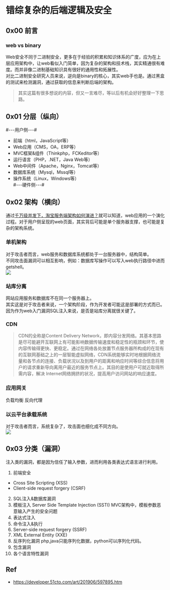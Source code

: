 # 错综复杂的后端逻辑及安全

## 0x00 前言
### web vs binary
Web安全不同于二进制安全，更多在于经验的积累和知识体系的广度，应为在上层应用架构中，让web看似入门简单，因为复杂的架构和技术栈，其实精通很有难度。而并非像二进制基础知识具有很好的通用性和拓展性。    
对比二进制安全研究人员来说，逆向是binary的核心，其实web手也是。通过黑盒的测试来检测漏洞，通过获取的信息来判断后端的架构。

>其实这篇有很多想说的内容，但又一言难尽，等以后有机会好好整理一下思路。         

## 0x01 分层（纵向）

#---用户侧---#
- 前端（html，JavaScript等）
- Web应用（CMS，OA，ERP等）
- MVC框架&组件（Thinkphp，FCKeditor等）
- 运行语言（PHP，.NET，Java Web等）
- Web中间件（Apache，Nginx，Tomcat等）
- 数据库系统（Mysql，Mssql等）
- 操作系统（Linux，Windows等）    
#---硬件侧---#

## 0x02 架构（横向）
通过[千万级并发下，淘宝服务端架构如何演进？](https://developer.51cto.com/art/201906/597895.htm)就可以知道，web应用的一个演化过程。对于用户侧呈现的web页面，其实背后可能是单个服务器支撑，也可能是复杂的架构系统。


### 单机架构
对于攻击者而言，web服务和数据库系统都处于一台服务器中，结构简单。    
不同攻击面漏洞可以相互影响，例如：数据库写操作可以写入web执行路径中进而getshell。     
![](https://s2.51cto.com/oss/201906/14/a02337d35e38630cb4e0c44b88e8b983.jpg-wh_651x-s_3331278464.jpg)

### 站库分离
网站应用服务和数据库不在同一个服务器上。   
其实这是对于攻击者来说，一个架构阶段，作为开发者可能这是部署的方式而已。因为作为web入门漏洞SQL注入来说，是否是站库分离就很关键了。   

### CDN
>CDN的全称是Content Delivery Network，即内容分发网络。其基本思路是尽可能避开互联网上有可能影响数据传输速度和稳定性的瓶颈和环节，使内容传输得更快、更稳定。通过在网络各处放置节点服务器所构成的在现有的互联网基础之上的一层智能虚拟网络，CDN系统能够实时地根据网络流量和各节点的连接、负载状况以及到用户的距离和响应时间等综合信息将用户的请求重新导向离用户最近的服务节点上。其目的是使用户可就近取得所需内容，解决 Internet网络拥挤的状况，提高用户访问网站的响应速度。

### 应用网关
负载均衡
反向代理

### 以云平台承载系统
对于攻击者而言，系统复杂了，攻击面也细化成不同方向。      
![](https://s3.51cto.com/oss/201906/14/97b88fa7fb4f64aecd4701b12bef38b6.jpg-wh_600x-s_2360315611.jpg)

## 0x03 分类（漏洞）
注入类的漏洞，都是因为信任了输入参数，进而利用各类表达式语言进行利用。   

1. 前端安全
- Cross Site Scripting (XSS)
- Client-side request forgery (CSRF)
2. SQL注入&数据库漏洞
3. 模板注入 Server Side Template Injection (SSTI)
MVC架构中，模板参数恶意输入产生的安全问题
4. 表达式注入
5. 命令注入&执行
6. Server-side request forgery (SSRF)
7. XML External Entity (XXE)
8. 反序列化漏洞
php,java只能序列化数据，python可以序列化代码。
9. 包含漏洞
10. 各个语言特性漏洞


## Ref

- https://developer.51cto.com/art/201906/597895.htm
